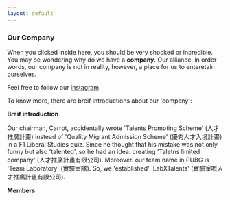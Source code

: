 ```yaml
---
layout: default
---
```


### Our Company
 
 When you clicked inside here, you should be very shocked or incredible.
 You may be wondering why do we have a **company**.
 Our alliance, in order words, our company is not in reality, however, a place for us to enteretain ourselves.

Feel free to follow our [instagram](https://www.instagram.com/labxtalents/)

To know more, there are breif introductions about our 'company':

**Breif introduction**

Our chairman, Carrot, accidentally wrote 'Talents Promoting Scheme' (人才推廣計畫) instead of 'Quality Migrant Admission Scheme' (優秀人才入境計畫) in a F1 Liberal Studies quiz.
Since he thought that his mistake was not only funny but also 'talented', so he had an idea: creating 'Taletns limited company' (人才推廣計畫有限公司).
Moreover. our team name in PUBG is 'Team Laboratory' (實驗室隊).
So, we 'established' 'LabXTalents' (實驗室嘅人才推廣計畫有限公司).

**Members**
